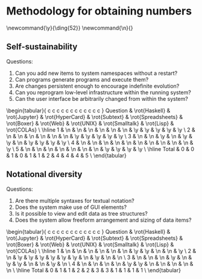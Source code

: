 # Methodology for obtaining numbers

\newcommand{\y}{\ding{52}}
\newcommand{\n}{}

## Self-sustainability

Questions:

1. Can you add new items to system namespaces without a restart?
2. Can programs generate programs and execute them?
3. Are changes persistent enough to encourage indefinite evolution?
4. Can you reprogram low-level infrastructure within the running system?
5. Can the user interface be arbitrarily changed from within the system?

\begin{tabular}{ c  c c c  c c c c  c c c c }
Question & \rot{Haskell}      & \rot{Jupyter} & \rot{HyperCard} & \rot{Subtext}
         & \rot{Spreadsheets} & \rot{Boxer}   & \rot{Web}       & \rot{UNIX}
         & \rot{Smalltalk}    & \rot{Lisp}    & \rot{COLAs} \\
\hline
1 & \n & \n & \n & \n & \n & \n & \y & \y & \y & \y & \y \\
2 & \n & \n & \n & \n & \n & \n & \y & \y & \y & \y & \y \\
3 & \n & \n & \y & \n & \y & \y & \n & \y & \y & \y & \y \\
4 & \n & \n & \n & \n & \n & \n & \n & \n & \n & \n & \y \\
5 & \n & \n & \n & \n & \n & \n & \n & \y & \y & \y & \y \\
\hline
Total & 0 & 0 & 1 & 0 & 1 & 1 & 2 & 4 & 4 & 4 & 5 \\
\end{tabular}

## Notational diversity

Questions:

1. Are there multiple syntaxes for textual notation?
2. Does the system make use of GUI elements?
3. Is it possible to view and edit data as tree structures?
4. Does the system allow freeform arrangement and sizing of data items?

\begin{tabular}{ c  c c c  c c c c  c c c c }
Question & \rot{Haskell}      & \rot{Jupyter} & \rot{HyperCard} & \rot{Subtext}
         & \rot{Spreadsheets} & \rot{Boxer}   & \rot{Web}       & \rot{UNIX}
         & \rot{Smalltalk}    & \rot{Lisp}    & \rot{COLAs} \\
\hline
1 & \n & \n & \n & \n & \n & \n & \y & \y & \n & \n & \y \\
2 & \n & \y & \y & \y & \y & \y & \y & \n & \y & \n & \n \\
3 & \n & \n & \n & \y & \n & \y & \y & \n & \n & \y & \n \\
4 & \n & \n & \n & \n & \y & \y & \n & \n & \n & \n & \n \\
\hline
Total & 0 & 1 & 1 & 2 & 2 & 3 & 3 & 1 & 1 & 1 & 1 \\
\end{tabular}
